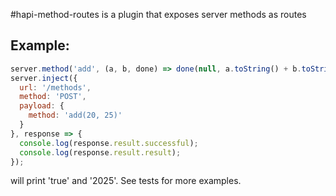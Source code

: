 #hapi-method-routes is a plugin that exposes server methods as routes

## Example:
```js
server.method('add', (a, b, done) => done(null, a.toString() + b.toString()), {});
server.inject({
  url: '/methods',
  method: 'POST',
  payload: {
    method: 'add(20, 25)'
  }
}, response => {
  console.log(response.result.successful);
  console.log(response.result.result);
});
```

   will print 'true' and '2025'.  See tests for more examples.
